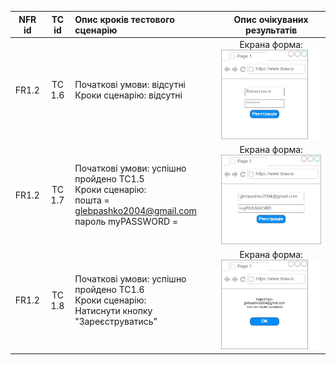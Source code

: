 |NFR id|TC id|Опис кроків тестового сценарію|Опис очікуваних результатів|
|:-----:|:-----:|:-----|:-----:|
|FR1.2|TC 1.6|Початкові умови: відсутні<br> Кроки сценарію: відсутні|Екрана форма:<br>![TC1.5](https://github.com/oleksandrblazhko/ai-216-pashko/blob/Laboratory_Work_8/2-SoftwareDesign/2.8-TestCases/NFR%20(1)-%D0%A1%D1%82%D0%BE%D1%80%D1%96%D0%BD%D0%BA%D0%B0-2%20(1).jpg)|
|FR1.2|TC 1.7|Початкові умови: успішно пройдено TC1.5<br> Кроки сценарію:<br>пошта = glebpashko2004@gmail.com <br>пароль myPASSWORD =<br>|Екрана форма:<br>![TC1.6](https://github.com/oleksandrblazhko/ai-216-pashko/blob/Laboratory_Work_8/2-SoftwareDesign/2.8-TestCases/NFR%20(1)-%D0%A1%D1%82%D0%BE%D1%80%D1%96%D0%BD%D0%BA%D0%B0-2.jpg)|
|FR1.2|TC 1.8|Початкові умови: успішно пройдено TC1.6<br> Кроки сценарію:<br>Натиснути кнопку "Зареєструватись"|Екрана форма:<br>![TC1.7](https://github.com/oleksandrblazhko/ai-216-pashko/blob/Laboratory_Work_8/2-SoftwareDesign/2.8-TestCases/NFR%20(1)-%D0%A1%D1%82%D0%BE%D1%80%D1%96%D0%BD%D0%BA%D0%B0-2%20(2).jpg)|

